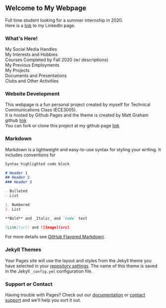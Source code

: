 ## Welcome to My Webpage

Full time student looking for a summer internship in 2020.  
Here is a [link](https://www.linkedin.com/in/matthew-liu-315aa014b/) to my LinkedIn page.

### What's Here!
My Social Media Handles  
My Interests and Hobbies  
Courses Completed by Fall 2020 (w/ descriptions)  
My Previous Employments  
My Projects  
Documents and Presentations  
Clubs and Other Activities  


### Website Development
This webpage is a fun personal project created by myself for Technical Communications Class (ECE3005).  
It is hosted by Github Pages and the theme is created by Matt Graham github [link](https://github.com/mattgraham)  
You can fork or clone this project at my github page [link](https://github.com/matthewliu2000/page)

### Markdown

Markdown is a lightweight and easy-to-use syntax for styling your writing. It includes conventions for

```markdown
Syntax highlighted code block

# Header 1
## Header 2
### Header 3

- Bulleted
- List

1. Numbered
2. List

**Bold** and _Italic_ and `Code` text

[Link](url) and ![Image](src)
```

For more details see [GitHub Flavored Markdown](https://guides.github.com/features/mastering-markdown/).

### Jekyll Themes

Your Pages site will use the layout and styles from the Jekyll theme you have selected in your [repository settings](https://github.com/matthewliu2000/htmlwebpage/settings). The name of this theme is saved in the Jekyll `_config.yml` configuration file.

### Support or Contact

Having trouble with Pages? Check out our [documentation](https://help.github.com/categories/github-pages-basics/) or [contact support](https://github.com/contact) and we’ll help you sort it out.
